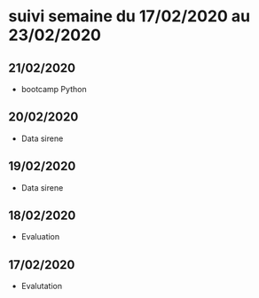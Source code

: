 # suivi semaine du 17/02/2020 au 23/02/2020


## 21/02/2020

* bootcamp Python

## 20/02/2020

* Data sirene

## 19/02/2020

* Data sirene

## 18/02/2020

* Evaluation

## 17/02/2020

* Evalutation 